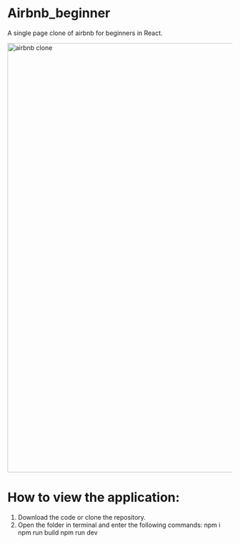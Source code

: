# Airbnb_beginner

A single page clone of airbnb for beginners in React.

<img width="961" alt="airbnb clone" src="https://github.com/P0OJ/Airbnb_beginner/assets/137164301/73ee0f24-671f-4fc1-b60d-ca437f5e9476">

# How to view the application:

1. Download the code or clone the repository.
2. Open the folder in terminal and enter the following commands:
  npm i
  npm run build
  npm run dev
